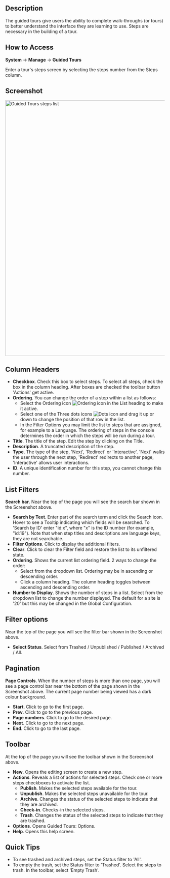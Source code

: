 <!-- Filename: Help4.x:Guided_Tours:_Steps / Display title: Guided Tours: Steps -->

## Description

The guided tours give users the ability to complete walk-throughs (or tours) to better understand the interface they are learning to use. Steps are necessary in the building of a tour.

## How to Access

**System** -> **Manage** -> **Guided Tours**

Enter a tour's steps screen by selecting the steps number from the Steps column.

## Screenshot

<img alt="Guided Tours steps list" src="https://docs.joomla.org/images/2/2a/Guidedtours_steps_en.png" decoding="async" width="1261" height="804" data file width="1261" data file height="804">

## Column Headers

- **Checkbox**. Check this box to select steps. To select all steps, check the box in the column heading. After boxes are checked the toolbar button 'Actions' get active.
- **Ordering**. You can change the order of a step within a list as follows:
  - Select the Ordering icon ![Ordering icon](assets/ordering-colheader-icon.png) in the List heading to make it active.
  - Select one of the Three dots icons ![Dots icon](assets/ordering-colheader-grab-bar-icon.png) and drag it up or down to change the position of that row in the list.
  - In the Filter Options you may limit the list to steps that are assigned, for example to a Language.
  The ordering of steps in the console determines the order in which the steps will be run during a tour.
- **Title**. The title of the step. Edit the step by clicking on the Title.
- **Description**. A truncated description of the step.
- **Type**. The type of the step, 'Next', 'Redirect' or 'Interactive'.
  'Next' walks the user through the next step, 'Redirect' redirects to another page,
   'Interactive' allows user interactions.
- **ID**. A unique identification number for this step, you cannot change this number.

## List Filters

**Search bar**. Near the top of the page you will see the search bar shown in the Screenshot above.
- **Search by Text**. Enter part of the search term and click the Search icon. Hover to see a Tooltip indicating which fields will be searched.
  To 'Search by ID' enter "id:x", where "x" is the ID number (for example, "id:19").
  Note that when step titles and descriptions are language keys, they are not searchable.
- **Filter Options**. Click to display the additional filters.
- **Clear**. Click to clear the Filter field and restore the list to its unfiltered state.
- **Ordering**. Shows the current list ordering field. 2 ways to change the order:
  - Select from the dropdown list. Ordering may be in ascending or descending order.
  - Click a column heading. The column heading toggles between ascending and
     descending order.
- **Number to Display**. Shows the number of steps in a list. Select from the dropdown list to change the number displayed.
  The default for a site is '20' but this may be changed in the Global Configuration.

## Filter options

Near the top of the page you will see the filter bar shown in the Screenshot above.

- **Select Status**. Select from Trashed / Unpublished / Published / Archived / All.

## Pagination

**Page Controls**. When the number of steps is more than one page, you will see a page control bar near the bottom of the page shown in the Screenshot above. The current page number being viewed has a dark colour background.

- **Start**. Click to go to the first page.
- **Prev**. Click to go to the previous page.
- **Page numbers**. Click to go to the desired page.
- **Next**. Click to go to the next page.
- **End**. Click to go to the last page.

## Toolbar

At the top of the page you will see the toolbar shown in the Screenshot above.

- **New**. Opens the editing screen to create a new step.
- **Actions**. Reveals a list of actions for selected steps. Check one or more steps checkboxes to activate the list.
  - **Publish**. Makes the selected steps available for the tour.
  - **Unpublish**. Makes the selected steps unavailable for the tour.
  - **Archive**. Changes the status of the selected steps to indicate that they are archived.
  - **Check-in**. Checks-in the selected steps.
  - **Trash**. Changes the status of the selected steps to indicate that they are trashed.
- **Options**. Opens Guided Tours: Options.
- **Help**. Opens this help screen.

## Quick Tips

- To see trashed and archived steps, set the Status filter to 'All'.
- To empty the trash, set the Status filter to 'Trashed'. Select the steps to trash. In the toolbar, select 'Empty Trash'.
